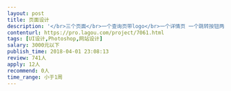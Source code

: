 ```yaml
---                
layout: post       
title: 页面设计           
description: '</br>三个页面</br>一个查询页带logo</br>一个详情页 一个跳转按钮两段话述</br>一个支付完成页</br>三个页面200元 不复杂 能接的来 熟手半小时完成</br>'     
contenturl: https://pro.lagou.com/project/7061.html      
tags: [UI设计,Photoshop,网站设计]            
salary: 3000元以下          
publish_time: 2018-04-01 23:08:13         
review: 741人                   
apply: 12人                   
recommend: 0人                   
time_range: 小于1周              
---                 
```

